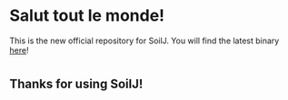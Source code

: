 # Salut tout le monde!
This is the new official repository for SoilJ. 
You will find the latest binary [here](SoilJ/target)!
#
## Thanks for using SoilJ!
